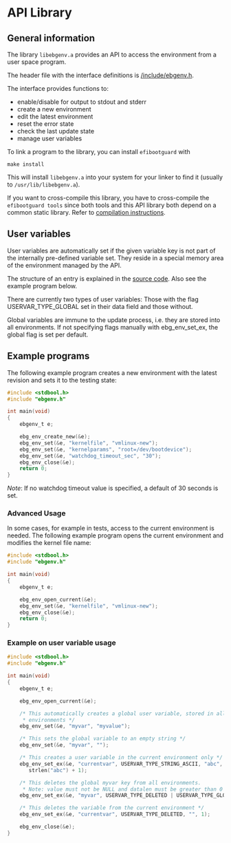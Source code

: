 # API Library #

## General information ##

The library `libebgenv.a` provides an API to access the environment from a
user space program.

The header file with the interface definitions is
[/include/ebgenv.h](../include/ebgenv.h).

The interface provides functions to:
* enable/disable for output to stdout and stderr
* create a new environment
* edit the latest environment
* reset the error state
* check the last update state
* manage user variables

To link a program to the library, you can install `efibootguard` with

```
make install
```

This will install `libebgenv.a` into your system for your linker to find it (usually
to `/usr/lib/libebgenv.a`).

If you want to cross-compile this library, you have to cross-compile the
`efibootguard tools` since both tools and this API library both depend on a
common static library. Refer to [compilation instructions](COMPILE.md).

## User variables ##

User variables are automatically set if the given variable key is not part of
the internally pre-defined variable set. They reside in a special memory area
of the environment managed by the API.

The structure of an entry is explained in the [source code](../env/uservars.c).
Also see the example program below.

There are currently two types of user variables: Those with the flag
USERVAR_TYPE_GLOBAL set in their data field and those without.

Global variables are immune to the update process, i.e. they are stored into all
environments. If not specifying flags manually with ebg_env_set_ex, the global
flag is set per default.

## Example programs ##

The following example program creates a new environment with the latest revision
and sets it to the testing state:

```c
#include <stdbool.h>
#include "ebgenv.h"

int main(void)
{
    ebgenv_t e;

    ebg_env_create_new(&e);
    ebg_env_set(&e, "kernelfile", "vmlinux-new");
    ebg_env_set(&e, "kernelparams", "root=/dev/bootdevice");
    ebg_env_set(&e, "watchdog_timeout_sec", "30");
    ebg_env_close(&e);
    return 0;
}
```

*Note*: If no watchdog timeout value is specified, a default of 30 seconds is
set.

### Advanced Usage ###

In some cases, for example in tests, access to the current environment is
needed. The following example program opens the current environment and
modifies the kernel file name:

```c
#include <stdbool.h>
#include "ebgenv.h"

int main(void)
{
    ebgenv_t e;

    ebg_env_open_current(&e);
    ebg_env_set(&e, "kernelfile", "vmlinux-new");
    ebg_env_close(&e);
    return 0;
}
```

### Example on user variable usage ###

```c
#include <stdbool.h>
#include "ebgenv.h"

int main(void)
{
    ebgenv_t e;

    ebg_env_open_current(&e);

    /* This automatically creates a global user variable, stored in all
     * environments */
    ebg_env_set(&e, "myvar", "myvalue");

    /* This sets the global variable to an empty string */
    ebg_env_set(&e, "myvar", "");

    /* This creates a user variable in the current environment only */
    ebg_env_set_ex(&e, "currentvar", USERVAR_TYPE_STRING_ASCII, "abc",
       strlen("abc") + 1);

    /* This deletes the global myvar key from all environments.
     * Note: value must not be NULL and datalen must be greater than 0 */
    ebg_env_set_ex(&e, "myvar", USERVAR_TYPE_DELETED | USERVAR_TYPE_GLOBAL, "", 1);

    /* This deletes the variable from the current environment */
    ebg_env_set_ex(&e, "currentvar", USERVAR_TYPE_DELETED, "", 1);

    ebg_env_close(&e);
}

```
